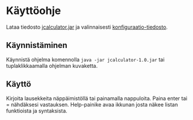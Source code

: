 # Käyttöohje
Lataa tiedosto [jcalculator.jar](https://github.com/kotommi/otm-harjoitustyo/releases/download/final/jcalculator-1.0.jar) ja valinnaisesti [konfiguraatio-tiedosto](https://github.com/kotommi/otm-harjoitustyo/releases/download/final/config.properties).

## Käynnistäminen
Käynnistä ohjelma komennolla `java -jar jcalculator-1.0.jar` tai tuplaklikkaamalla ohjelman kuvaketta.

## Käyttö
Kirjoita lausekkeita näppäimistöllä tai painamalla nappuloita. Paina enter tai = nähdäksesi vastauksen. Help-painike avaa ikkunan josta näkee listan funktioista ja syntaksista.

